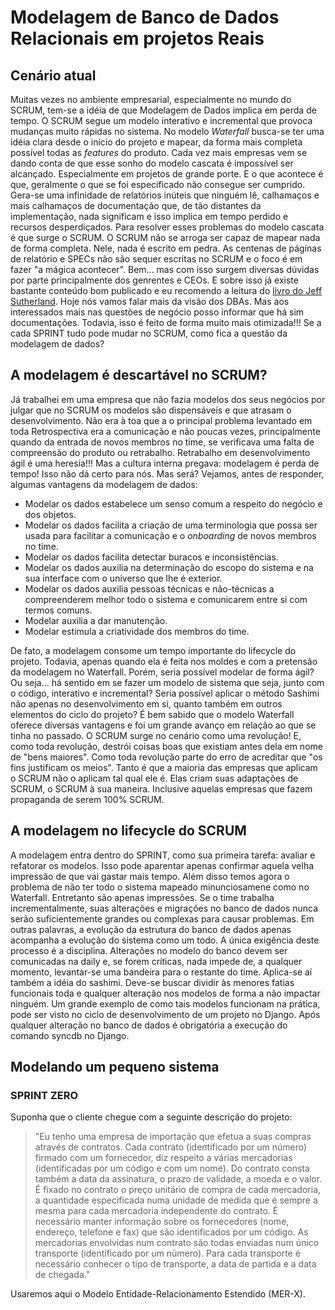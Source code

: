 # Modelagem de Banco de Dados Relacionais em projetos Reais

## Cenário atual

Muitas vezes no ambiente empresarial, especialmente no mundo do SCRUM, tem-se a idéia de que Modelagem de Dados implica em perda de tempo.
O SCRUM segue um modelo interativo e incremental que provoca mudanças muito rápidas no sistema.
No modelo *Waterfall* busca-se ter uma idéia clara desde o início do projeto e mapear, da forma mais completa possível todas as *features* do produto.
Cada vez mais empresas vem se dando conta de que esse sonho do modelo cascata é impossível ser alcançado. Especialmente em projetos de grande porte. E o que acontece é que, geralmente o que se foi especificado não consegue ser cumprido. Gera-se uma infinidade de relatórios inúteis que ninguém lê, calhamaços e mais calhamaços de documentação que, de tão distantes da implementação, nada significam e isso implica em tempo perdido e recursos desperdiçados.
Para resolver esses problemas do modelo cascata é que surge o SCRUM. O SCRUM não se arroga ser capaz de mapear nada de forma completa. Nele, nada é escrito em pedra. As centenas de páginas de relatório e SPECs não são sequer escritas no SCRUM e o foco é em fazer "a mágica acontecer".
Bem... mas com isso surgem diversas dúvidas por parte principalmente dos genrentes e CEOs. E sobre isso já existe bastante conteúdo bom publicado e eu recomendo a leitura do [livro do Jeff Sutherland](http://www.livrariacultura.com.br/p/scrum-a-arte-de-fazer-o-dobro-de-trabalho-na-metade-do-tempo-15065068).
Hoje nós vamos falar mais da visão dos DBAs. Mas aos interessados mais nas questões de negócio posso informar que há sim documentações. Todavia, isso é feito de forma muito mais otimizada!!!
Se a cada SPRINT tudo pode mudar no SCRUM, como fica a questão da modelagem de dados?

## A modelagem é descartável no SCRUM?

Já trabalhei em uma empresa que não fazia modelos dos seus negócios por julgar que no SCRUM os modelos são dispensáveis e que atrasam o desenvolvimento. Não era à toa que a o principal problema levantado em toda Retrospectiva era a comunicação e não poucas vezes, principalmente quando da entrada de novos membros no time, se verificava uma falta de compreensão do produto ou retrabalho.
Retrabalho em desenvolvimento ágil é uma heresia!!!
Mas a cultura interna pregava: modelagem é perda de tempo! Isso não dá certo para nós.
Mas será?
Vejamos, antes de responder, algumas vantagens da modelagem de dados:

* Modelar os dados estabelece um senso comum a respeito do negócio e dos objetos.
* Modelar os dados facilita a criação de uma terminologia que possa ser usada para facilitar a comunicação e o *onboarding* de novos membros no time.
* Modelar os dados facilita detectar buracos e inconsistências.
* Modelar os dados auxilia na determinação do escopo do sistema e na sua interface com o universo que lhe é exterior.
* Modelar os dados auxilia pessoas técnicas e não-técnicas a compreenderem melhor todo o sistema e comunicarem entre si com termos comuns.
* Modelar auxilia a dar manutenção.
* Modelar estimula a criatividade dos membros do time.

De fato, a modelagem consome um tempo importante do lifecycle do projeto. Todavia, apenas quando ela é feita nos moldes e com a pretensão da modelagem no Waterfall.
Porém, seria possível modelar de forma ágil? Ou seja... há sentido em se fazer um modelo de sistema que seja, junto com o código, interativo e incremental?
Seria possível aplicar o método Sashimi não apenas no desenvolvimento em si, quanto também em outros elementos do ciclo do projeto?
É bem sabido que o modelo Waterfall oferece diversas vantagens e foi um grande avanço em relação ao que se tinha no passado.
O SCRUM surge no cenário como uma revolução! E, como toda revolução, destrói coisas boas que existiam antes dela em nome de "bens maiores". Como toda revolução parte do erro de acreditar que "os fins justificam os meios".
Tanto é que a maioria das empresas que aplicam o SCRUM não o aplicam tal qual ele é. Elas criam suas adaptações de SCRUM, o SCRUM à sua maneira. Inclusive aquelas empresas que fazem propaganda de serem 100% SCRUM.

## A modelagem no lifecycle do SCRUM

A modelagem entra dentro do SPRINT, como sua primeira tarefa: avaliar e refatorar os modelos. Isso pode aparentar apenas confirmar aquela velha impressão de que vai gastar mais tempo. Além disso temos agora o problema de não ter todo o sistema mapeado minunciosamene como no Waterfall.
Entretanto são apenas impressões.
Se o time trabalha incrementalmente, suas alterações e migrações no banco de dados nunca serão suficientemente grandes ou complexas para causar problemas. Em outras palavras, a evolução da estrutura do banco de dados apenas acompanha a evolução do sistema como um todo.
A única exigência deste processo é a disciplina.
Alterações no modelo do banco devem ser comunicadas na daily e, se forem críticas, nada impede de, a qualquer momento, levantar-se uma bandeira para o restante do time.
Aplica-se aí também a idéia do sashimi. Deve-se buscar dividir às menores fatias funcionais toda e qualquer alteração nos modelos de forma a não impactar ninguém.
Um grande exemplo de como tais modelos funcionam na prática, pode ser visto no ciclo de desenvolvimento de um projeto no Django. Após qualquer alteração no banco de dados é obrigatória a execução do comando syncdb no Django.

## Modelando um pequeno sistema

### SPRINT ZERO

Suponha que o cliente chegue com a seguinte descrição do projeto:

> "Eu tenho uma empresa de importação que efetua a suas compras através de contratos. Cada contrato (identificado por um número) firmado com um fornecedor, diz respeito a várias mercadorias (identificadas por um código e com um nome). Do contrato consta também a data da assinatura, o prazo de validade, a moeda e o valor. É fixado no contrato o preço unitário de compra de cada mercadoria, a quantidade especificada numa unidade de medida que é sempre a mesma para cada mercadoria independente do contrato. É necessário manter informação sobre os fornecedores (nome, endereço, telefone e fax) que são identificados por um código. As mercadorias envolvidas num contrato são todas enviadas num único transporte (identificado por um número). Para cada transporte é necessário conhecer o tipo de transporte, a data de partida e a data de chegada."

Usaremos aqui o Modelo Entidade-Relacionamento Estendido (MER-X).
